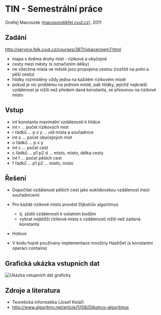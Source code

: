 TIN - Semestrální práce
=======================

Ondřej Macoszek (macosond@fel.cvut.cz), 2011

## Zadání

http://service.felk.cvut.cz/courses/36TI/xkacer/sem7.html

 * mapa s dvěma druhy míst - rizikové a obyčejné
 * cesty mezi městy (s označením délky)
 * ne všechna místa ve městě jsou propojena cestou (rozlišit na polní a pěší cestu)
 * hlídky rozmístěny vždy jedna na každém rizikovém místě
 * pokud je víc problému na jednom místě, pak hlídky, jejichž nejkratší vzdálenost je nižší než předem daná konstanta, se přesunou na rizikové místo

## Vstup
 * int konstanta maximální vzdálenosti k hlídce
 * int r … počet rizikových míst
 * r řádků … p x y … uid místa a souřadnice
 * int o … počet obyčejných míst
 * o řádků … p x y 
 * int c … počet cest
 * c řádků … p1 p2 d … místo, místo, délka cesty
 * int f … počet pěších cest 
 * f řádků … p1 p2 … místo, místo

## Řešení

 * Dopočítat vzdálenost pěších cest jako euklidovskou vzdálenost mezi souřadnicemi
 * Pro každé rizikové místo provést Dijkstrův algoritmus
   * tj. zjistit vzdálenosti k ostatním bodům
   * vybrat nejbližší riziková místa s vzdáleností nižší než zadaná konstanta 
 * Hotovo

 * V kódu hojně používány implementace množiny HashSet (s konstantní operací contains)

## Grafická ukázka vstupních dat
![Ukázka vstupních dat graficky](http://docs.google.com/drawings/image?id=seBw4hyAAQaLd55W3A0HRhA&rev=988&h=476&w=613&ac=1)


## Zdroje a literatura
 * Teoretická informatika (Josef Kolář)
 * http://www.algoritmy.net/article/5108/Dijkstruv-algoritmus